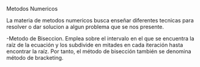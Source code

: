 Metodos Numericos

La materia de metodos numericos busca enseñar diferentes tecnicas para resolver o dar solucion a algun problema que se nos presente.

-Metodo de Biseccion.
Emplea sobre el intervalo en el que se encuentra la raíz de la ecuación y los subdivide en mitades en cada iteración hasta encontrar la raíz. Por tanto, el método de bisección también se denomina método de bracketing.

